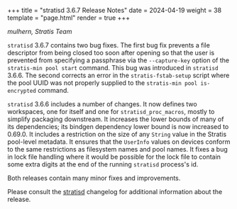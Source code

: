 +++
title = "stratisd 3.6.7 Release Notes"
date = 2024-04-19
weight = 38
template = "page.html"
render = true
+++

*mulhern, Stratis Team*

`stratisd` 3.6.7 contains two bug fixes. The first bug fix prevents a
file descriptor from being closed too soon after opening so that the user 
is prevented from specifying a passphrase via the `--capture-key`
option of the `stratis-min pool start` command. This bug was introduced in
`stratisd` 3.6.6.  The second corrects an error in the
`stratis-fstab-setup` script where the pool UUID was not properly
supplied to the `stratis-min pool is-encrypted` command.

`stratisd` 3.6.6 includes a number of changes. It now defines two
workspaces, one for itself and one for `stratisd_proc_macros`, mostly to
simplify packaging downstream. It increases the lower bounds of many of its
dependencies; its bindgen dependency lower bound is now increased to
0.69.0. It includes a restriction on the size of any `String` value in the
Stratis pool-level metadata. It ensures that the `UserInfo` values on
devices conform to the same restrictions as filesystem names and pool
names. It fixes a bug in lock file handling where it would be possible
for the lock file to contain some extra digits at the end of the running
`stratisd` process's id.

Both releases contain many minor fixes and improvements.

<!-- more -->

Please consult the [stratisd] changelog for additional information about the
release.

[stratisd]: https://github.com/stratis-storage/stratisd/blob/patch-3.6.0/CHANGES.txt 
